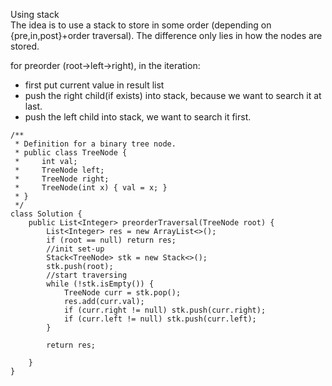 Using stack   
The idea is to use a stack to store in some order (depending on {pre,in,post}+order traversal). The difference only lies in how the nodes are stored.  

for preorder (root->left->right), in the iteration:  

* first put current value in result list
* push the right child(if exists) into stack, because we want to search it at last.
* push the left child into stack, we want to search it first.  


```
/**
 * Definition for a binary tree node.
 * public class TreeNode {
 *     int val;
 *     TreeNode left;
 *     TreeNode right;
 *     TreeNode(int x) { val = x; }
 * }
 */
class Solution {
    public List<Integer> preorderTraversal(TreeNode root) {
        List<Integer> res = new ArrayList<>();
        if (root == null) return res;
        //init set-up
        Stack<TreeNode> stk = new Stack<>();
        stk.push(root);
        //start traversing
        while (!stk.isEmpty()) {
            TreeNode curr = stk.pop();
            res.add(curr.val);
            if (curr.right != null) stk.push(curr.right);
            if (curr.left != null) stk.push(curr.left);
        }
        
        return res;
        
    }
}
```
